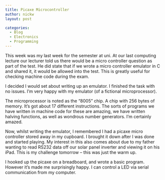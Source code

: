 ```yaml
---
title: Picaxe Microcontroller
author: nickw
layout: post

categories:
  - Blog
  - Electronics
  - Programming
---
```

This week was my last week for the semester at uni. At our last computing lecture our lecturer told us there would be a micro controller question as part of the test. He did state that if we wrote a micro controller emulator in C and shared it, it would be allowed into the test. This is greatly useful for checking machine code during the exam.

I decided I would set about writing up an emulator. I finished the task with no issues. I&#8217;m very happy with my emulator (of a fictional microprocessor).

The microprocessor is noted as the &#8220;8005&#8221; chip. A chip with 256 bytes of memory. It&#8217;s got about 17 different instructions. The sorts of programs we have written in machine code for these are amazing, we have written halving functions, as well as wondrous number generators. I&#8217;m certainly amazed.

Now, whilst writing the emulator, I remembered I had a picaxe micro controller stored away in my cupboard. I brought it down after I was done and started playing. My interest in this also comes about due to my father wanting to read RS232 data off our solar panel inverter and viewing it on his iPad. This is my challenge tomorrow &#8211; this was just the warm up.

I hooked up the picaxe on a breadboard, and wrote a basic program. However it&#8217;s made me surprisingly happy. I can control a LED via serial communication from my computer.

